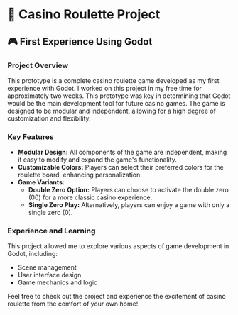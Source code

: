 # 🎡 Casino Roulette Project

## 🎮 First Experience Using Godot

### Project Overview
This prototype is a complete casino roulette game developed as my first experience with Godot. I worked on this project in my free time for approximately two weeks. This prototype was key in determining that Godot would be the main development tool for future casino games. The game is designed to be modular and independent, allowing for a high degree of customization and flexibility.

### Key Features
- **Modular Design:** All components of the game are independent, making it easy to modify and expand the game's functionality.
- **Customizable Colors:** Players can select their preferred colors for the roulette board, enhancing personalization.
- **Game Variants:** 
  - **Double Zero Option:** Players can choose to activate the double zero (00) for a more classic casino experience.
  - **Single Zero Play:** Alternatively, players can enjoy a game with only a single zero (0).

### Experience and Learning
This project allowed me to explore various aspects of game development in Godot, including:
- Scene management
- User interface design
- Game mechanics and logic

Feel free to check out the project and experience the excitement of casino roulette from the comfort of your own home!

